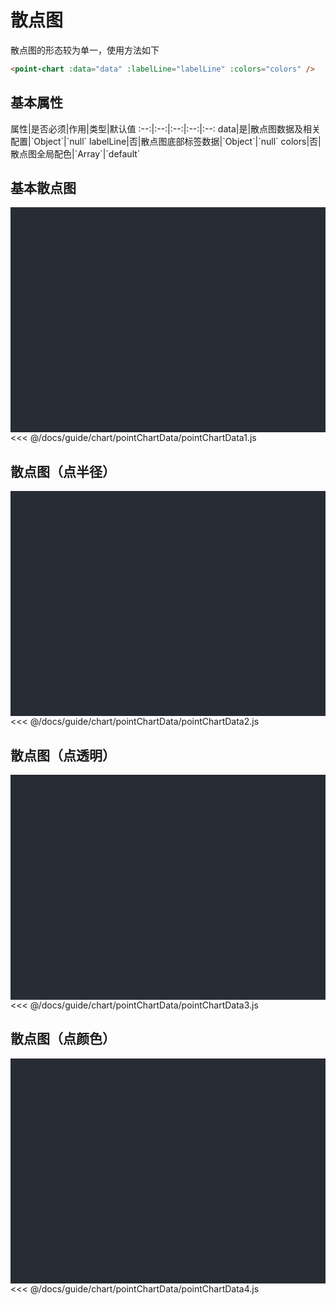 # 散点图
散点图的形态较为单一，使用方法如下

```html
<point-chart :data="data" :labelLine="labelLine" :colors="colors" />
```
<click-to-copy :info="pointChartTag" />

## 基本属性

<full-width-table>
属性|是否必须|作用|类型|默认值
:--:|:--:|:--:|:--:|:--:
data|是|散点图数据及相关配置|`Object`|`null`
labelLine|否|散点图底部标签数据|`Object`|`null`
colors|否|散点图全局配色|`Array`|`default`
</full-width-table>

## 基本散点图
<div class="chart-container">
  <point-chart :data="pointChartData1" :labelLine="labelLine" :colors="colors" class="chart" />
</div>

<fold-box>
<<< @/docs/guide/chart/pointChartData/pointChartData1.js
</fold-box>

## 散点图（点半径）
<div class="chart-container">
  <point-chart :data="pointChartData2" :labelLine="labelLine" :colors="colors" class="chart" />
</div>

<fold-box>
<<< @/docs/guide/chart/pointChartData/pointChartData2.js
</fold-box>

## 散点图（点透明）
<div class="chart-container">
  <point-chart :data="pointChartData3" :labelLine="labelLine" :colors="colors" class="chart" />
</div>

<fold-box>
<<< @/docs/guide/chart/pointChartData/pointChartData3.js
</fold-box>

## 散点图（点颜色）
<div class="chart-container">
  <point-chart :data="pointChartData4" :labelLine="labelLine" :colors="colors" class="chart" />
</div>

<fold-box>
<<< @/docs/guide/chart/pointChartData/pointChartData4.js
</fold-box>

<script>
import pointChartData from './chartData/pointChartData'

export default {
  data () {
    return {
      ...pointChartData,

      labelLine: {
        labels: ['标签1'],
        color: ['#3de7c9'],
        type: 'rectangle'
      },
      colors: ''
    }
  }
}
</script>

<style lang="less">
.chart-container {
  position: relative;
  height: 300px;
  background-color: #282c34;
  padding: 30px;
  overflow: hidden;

  .chart {
    position: absolute;
    height: 300px;
    width: 400px;
    left: 50%;
    top: 50%;
    transform: translate(-50%, -50%);
  }
}
</style>
